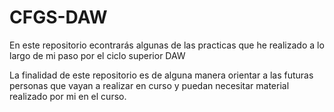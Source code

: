 # CFGS-DAW
En este repositorio econtrarás algunas de las practicas que he realizado a lo largo de mi paso por el ciclo superior DAW

La finalidad de este repositorio es de alguna manera orientar a las futuras personas que vayan a realizar en curso y puedan necesitar material realizado por mi en el curso.

